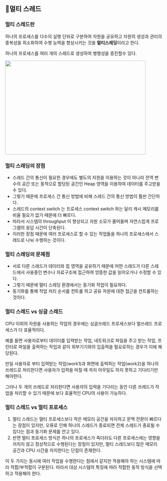 ## 📍멀티 스레드
### 멀티 스레드란

하나의 프로세스를 다수의 실행 단위로 구분하여 자원을 공유하고 자원의 생성과 관리의 중복성을 최소화하여 수행 능력을 향상시키는 것을 **멀티스레딩**이라고 한다.

하나의 프로세스를 여러 개의 스레드로 생성하여 병행성을 증진할수 있다.

<img src="https://user-images.githubusercontent.com/56222478/143402242-59c16d73-0f57-40e4-870c-c6660aaccdc2.png"  width="450" height="300"/>

### **멀티 스레딩의 장점**

- 스레드 간의 통신이 필요한 경우에도 별도의 자원을 이용하는 것이 아니라 전역 변수의 공간 또는 동적으로 할당된 공간인 Heap 영역을 이용하여 데이터를 주고받을 수 있다.
- 그렇기 때문에 프로세스 간 통신 방법에 비해 스레드 간의 통신 방법이 훨씬 간단하다.
- 스레드의 context switch 는 프로세스 context switch 와는 달리 캐시 메모리를 비울 필요가 없기 때문에 더 빠르다.
- 따라서 시스템의 throughput 이 향상되고 자원 소모가 줄어들며 자연스럽게 프로그램의 응답 시간이 단축된다.
- 이러한 장점 때문에 여러 프로세스로 할 수 있는 작업들을 하나의 프로세스에서 스레드로 나눠 수행하는 것이다.

### **멀티 스레딩의 문제점**

- 서로 다른 스레드가 데이터와 힙 영역을 공유하기 때문에 어떤 스레드가 다른 스레드에서 사용중인 변수나 자료구조에 접근하여 엉뚱한 값을 읽어오거나 수정할 수 있다.
- 그렇기 때문에 멀티 스레딩 환경에서는 동기화 작업이 필요하다.
- 동기화를 통해 작업 처리 순서를 컨트롤 하고 공유 자원에 대한 접근을 컨트롤하는 것이다.

### **멀티 스레드 vs 싱글 스레드**

CPU 이외의 자원을 사용하는 작업의 경우에는 싱글쓰레드 프로세스보다 멀쓰레드 프로세스가 더 효율적이다.

예를 들면 사용자로부터 데이터를 입력받는 작업, 네트워크로 파일을 주고 받는 작업, 프린터로 파일을 출력하는 작업과 같이 외부기기와의 입출력을 필요로하는 경우가 이에 해당된다.

만일 사용자로 부터 입력받는 작업(work1)과 화면에 출력하는 작업(work2)을 하나의 쓰레드로 처리한다면 사용자가 입력을 마칠 때 까지 아무일도 하지 못하고 기다리기만 해야한다.

그러나 두 개의 쓰레드로 처리한다면 사용자의 입력을 기다리는 동안 다른 쓰레드가 작업을 처리할 수 있기 때문에 보다 효율적인 CPU의 사용이 가능하다.

### **멀티 스레드 vs 멀티 프로세스**

1. 멀티 스레드는 멀티 프로세스보다 적은 메모리 공간을 차지하고 문맥 전환이 빠르다는 장점이 있지만, 오류로 인해 하나의 스레드가 종료되면 전체 스레드가 종료될 수 있다는 점과 동기화 문제를 안고 있다.
2. 반면 멀티 프로세스 방식은 하나의 프로세스가 죽더라도 다른 프로세스에는 영향을 끼치지 않고 정상적으로 수행된다는 장점이 있지만, 멀티 스레드보다 많은 메모리 공간과 CPU 시간을 차지한다는 단점이 존재한다.

이 두 가지는 동시에 여러 작업을 수행한다는 점에서 같지만 적용해야 하는 시스템에 따라 적합/부적합이 구분된다. 따라서 대상 시스템의 특징에 따라 적합한 동작 방식을 선택하고 적용해야 한다.
